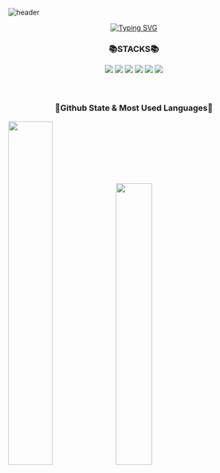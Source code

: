 ![header](https://capsule-render.vercel.app/api?type=waving&color=gradient&customColorList=23,26,27&height=150&animation=twinkling&section=header&text=🌼🌼🌼&fontAlign=85&fontSize=40)

<div align=center>
  
[![Typing SVG](https://readme-typing-svg.demolab.com?font=Gowun+Dodum&size=16&duration=3000&pause=1000&color=31CC7DFF&background=FFFFFF00&width=435&lines=%EC%95%88%EB%85%95%ED%95%98%EC%84%B8%EC%9A%94!+%EC%9B%B9+%EA%B0%9C%EB%B0%9C%EC%9E%90%EB%A5%BC+%EB%AA%A9%ED%91%9C%EB%A1%9C+%EA%B3%B5%EB%B6%80%ED%95%98%EA%B3%A0+%EC%9E%88%EB%8A%94+%EB%82%A8%EA%B6%81%EC%A7%84%EC%9E%85%EB%8B%88%EB%8B%A4!%F0%9F%98%8A)](https://git.io/typing-svg)

</div>

<div align=center>
  <h3>📚STACKS📚</h3>
  <img src="https://img.shields.io/badge/HTML-E34F26?style=flat-square&logo=HTML5&logoColor=white"/>
  <img src="https://img.shields.io/badge/CSS-1572B6?style=flat-square&logo=CSS3&logoColor=white"/>
  <img src="https://img.shields.io/badge/JAVASCRIPT-F7DF1E?style=flat-square&logo=JavaScript&logoColor=white"/>
  <img src="https://img.shields.io/badge/JQUERY-0769AD?style=flat-square&logo=jQuery&logoColor=white"/>
  <img src="https://img.shields.io/badge/REACT-61DAFB?style=flat-square&logo=React&logoColor=white"/>
  <img src="https://img.shields.io/badge/BOOTSTARP-7952B3?style=flat-square&logo=Bootstrap&logoColor=white"/>
</div>
<br/>
<br/>
<div>
  <h3 align=center>🌟Github State & Most Used Languages🌟</h3>
  <img src="https://github-readme-stats.vercel.app/api?username=qhqo0403&count_private=true&theme=gotham&show_icons=true&bg_color=000000&hide_border=true&text_bold=false&text_color=ffffff" width="42%">
  <img src="https://github-readme-stats.vercel.app/api/top-langs/?username=qhqo0403&layout=compact&theme=gotham&bg_color=000000&hide_border=true&text_color=ffffff" width="38%">
</div>


<!--
**qhqo0403/qhqo0403** is a ✨ _special_ ✨ repository because its `README.md` (this file) appears on your GitHub profile.

<img src="https://img.shields.io/badge/버튼에표시될이름-색상코드?style=flat-square&logo=이름&logoColor=white"/>
<img src="https://img.shields.io/badge/REACT-61DAFB?style=flat-square&logo=React&logoColor=white"/>

Here are some ideas to get you started:

- 🔭 I’m currently working on ...
- 🌱 I’m currently learning ...
- 👯 I’m looking to collaborate on ...
- 🤔 I’m looking for help with ...
- 💬 Ask me about ...
- 📫 How to reach me: ...
- 😄 Pronouns: ...
- ⚡ Fun fact: ...
-->
